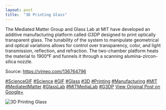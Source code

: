 ```yaml
---
layout: post
title:  "3D Printing Glass"
---
```


The Mediated Matter Group and Glass Lab at MIT have developed an additive manufacturing platform called _G3DP_ designed to print optically transparent glass. The tunability of the system to manipulate geometrical and optical variations allows for control over transparency, color, and light transmission, reflection, and refraction. The two-chamber platform heats the material to 1900°F and funnels it through a scanning alumina-zircon-silica nozzle.   
  
Source: <https://vimeo.com/136764796>  
  
[#ScienceGIF](https://plus.google.com/s/%23ScienceGIF/posts) [#Science](https://plus.google.com/s/%23Science/posts) [#GIF](https://plus.google.com/s/%23GIF/posts) [#Glass](https://plus.google.com/s/%23Glass/posts) [#3D](https://plus.google.com/s/%233D/posts) [#Printing](https://plus.google.com/s/%23Printing/posts) [#Manufacturing](https://plus.google.com/s/%23Manufacturing/posts) [#MIT](https://plus.google.com/s/%23MIT/posts) [#MediatedMatter](https://plus.google.com/s/%23MediatedMatter/posts) [#GlassLab](https://plus.google.com/s/%23GlassLab/posts) [#MITMediaLab](https://plus.google.com/s/%23MITMediaLab/posts) [#G3DP](https://plus.google.com/s/%23G3DP/posts)
[View Original Post on Google+](https://plus.google.com/+ColinSullender/posts/2QduJZHEXaN)

![3D Printing Glass](/assets/img/2015-09-10-3D-Printing-Glass.gif)
